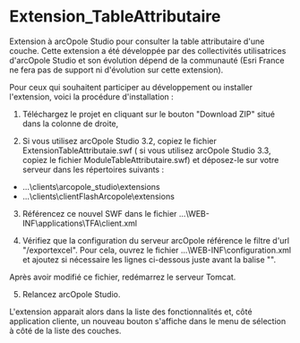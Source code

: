 Extension_TableAttributaire
===========================

Extension à arcOpole Studio pour consulter la table attributaire d'une couche.
Cette extension a été développée par des collectivités utilisatrices d'arcOpole Studio et son évolution dépend de la communauté (Esri France ne fera pas de support ni d'évolution sur cette extension).

Pour ceux qui souhaitent participer au développement ou installer l'extension, voici la procédure d'installation :

1) Téléchargez le projet en cliquant sur le bouton "Download ZIP" situé dans la colonne de droite,

2) Si vous utilisez arcOpole Studio 3.2, copiez le fichier ExtensionTableAttributaie.swf ( 
si vous utilisez arcOpole Studio 3.3, copiez le fichier ModuleTableAttributaire.swf) et
déposez-le sur votre serveur dans les répertoires suivants :
  - ...\clients\arcopole_studio\extensions
  - ...\clients\clientFlashArcopole\extensions

3) Référencez ce nouvel SWF dans le fichier ...\WEB-INF\applications\TFA\client.xml

4) Vérifiez que la configuration du serveur arcOpole référence le filtre d'url "/exportexcel".
Pour cela, ouvrez le fichier ...\WEB-INF\configuration.xml et ajoutez si nécessaire les lignes ci-dessous juste avant la balise "</dispatcher>".
<!-- Export Excel -->
<urlfilter startwith="/exportexcel" handler-class="com.esrifrance.restfmksrv.handlers.exportexcel.ExportExcelHandler">
	<handler-configuration>
	</handler-configuration>
</urlfilter>
Après avoir modifié ce fichier, redémarrez le serveur Tomcat.
	
5) Relancez arcOpole Studio.

L'extension apparait alors dans la liste des fonctionnalités et, côté application cliente, un nouveau bouton s'affiche dans le menu de sélection à côté de la liste des couches.
